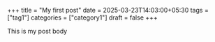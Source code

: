+++
title = "My first post"
date = 2025-03-23T14:03:00+05:30
tags = ["tag1"]
categories = ["category1"]
draft = false
+++

This is my post body
